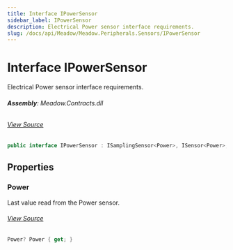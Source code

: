 ```yaml
---
title: Interface IPowerSensor
sidebar_label: IPowerSensor
description: Electrical Power sensor interface requirements.
slug: /docs/api/Meadow/Meadow.Peripherals.Sensors/IPowerSensor
---
```

# Interface IPowerSensor
Electrical Power sensor interface requirements.

###### **Assembly**: Meadow.Contracts.dll
###### [View Source](https://github.com/WildernessLabs/Meadow.Contracts.git/blob/develop/Source/Meadow.Contracts/Peripherals/Sensors/Electrical/IPowerSensor.cs#L8)
```csharp title="Declaration"
public interface IPowerSensor : ISamplingSensor<Power>, ISensor<Power>, ISensor, ISamplingSensor
```
## Properties
### Power
Last value read from the Power sensor.
###### [View Source](https://github.com/WildernessLabs/Meadow.Contracts.git/blob/develop/Source/Meadow.Contracts/Peripherals/Sensors/Electrical/IPowerSensor.cs#L13)
```csharp title="Declaration"
Power? Power { get; }
```
